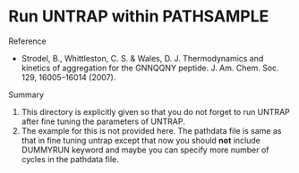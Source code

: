 # Run UNTRAP within PATHSAMPLE                                               

Reference
- Strodel, B., Whittleston, C. S. & Wales, D. J. Thermodynamics and kinetics of aggregation for the GNNQQNY peptide. J. Am. Chem. Soc. 129, 16005–16014 (2007). 

Summary
1. This directory is explicitly given so that you do not forget to run
UNTRAP after fine tuning the parameters of UNTRAP.
2. The example for this is not provided here. The pathdata file is same as that
in fine tuning untrap except that now you should **not** include DUMMYRUN keyword
and maybe you can specify more number of cycles in the pathdata file.
